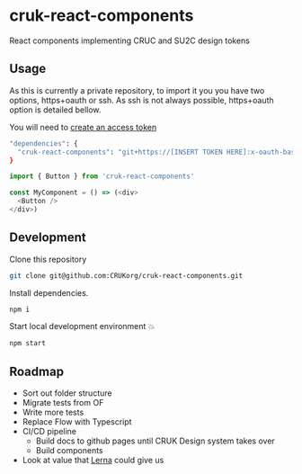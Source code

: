 # cruk-react-components
React components implementing CRUC and SU2C design tokens

## Usage

As this is currently a private repository, to import it you you have two options, https+oauth or ssh. As ssh is not always possible, https+oauth option is detailed bellow.

You will need to [create an access token](https://help.github.com/en/github/authenticating-to-github/creating-a-personal-access-token-for-the-command-line)



```sh
"dependencies": {
  "cruk-react-components": "git+https://[INSERT TOKEN HERE]:x-oauth-basic@github.com/CRUKorg/cruk-react-components.git"
}
```

```js
import { Button } from 'cruk-react-components'

const MyComponent = () => (<div>
  <Button />
</div>)
```

## Development

Clone this repository
```sh
git clone git@github.com:CRUKorg/cruk-react-components.git
```

Install dependencies.
```sh
npm i
```

Start local development environment 💥
```sh
npm start
```

## Roadmap

* Sort out folder structure
* Migrate tests from OF
* Write more tests
* Replace Flow with Typescript
* CI/CD pipeline
  * Build docs to github pages until CRUK Design system takes over
  * Build components
* Look at value that [Lerna](https://lerna.js.org/) could give us